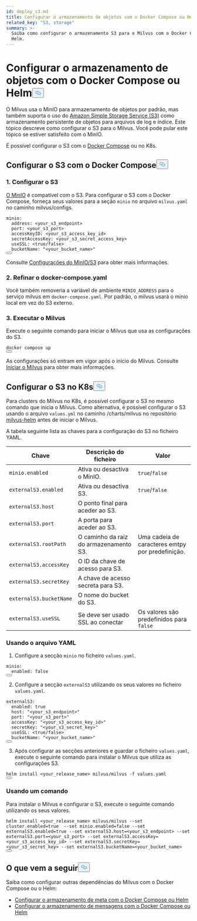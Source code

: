 ```yaml
---
id: deploy_s3.md
title: Configurar o armazenamento de objetos com o Docker Compose ou Helm
related_key: "S3, storage"
summary: >-
  Saiba como configurar o armazenamento S3 para o Milvus com o Docker Compose ou
  Helm.
---
```


<h1 id="Configure-Object-Storage-with-Docker-Compose-or-Helm" class="common-anchor-header">Configurar o armazenamento de objetos com o Docker Compose ou Helm<button data-href="#Configure-Object-Storage-with-Docker-Compose-or-Helm" class="anchor-icon" translate="no">
      <svg translate="no"
        aria-hidden="true"
        focusable="false"
        height="20"
        version="1.1"
        viewBox="0 0 16 16"
        width="16"
      >
        <path
          fill="#0092E4"
          fill-rule="evenodd"
          d="M4 9h1v1H4c-1.5 0-3-1.69-3-3.5S2.55 3 4 3h4c1.45 0 3 1.69 3 3.5 0 1.41-.91 2.72-2 3.25V8.59c.58-.45 1-1.27 1-2.09C10 5.22 8.98 4 8 4H4c-.98 0-2 1.22-2 2.5S3 9 4 9zm9-3h-1v1h1c1 0 2 1.22 2 2.5S13.98 12 13 12H9c-.98 0-2-1.22-2-2.5 0-.83.42-1.64 1-2.09V6.25c-1.09.53-2 1.84-2 3.25C6 11.31 7.55 13 9 13h4c1.45 0 3-1.69 3-3.5S14.5 6 13 6z"
        ></path>
      </svg>
    </button></h1><p>O Milvus usa o MinIO para armazenamento de objetos por padrão, mas também suporta o uso do <a href="https://aws.amazon.com/s3/">Amazon Simple Storage Service (S3)</a> como armazenamento persistente de objetos para arquivos de log e índice. Este tópico descreve como configurar o S3 para o Milvus. Você pode pular este tópico se estiver satisfeito com o MinIO.</p>
<p>É possível configurar o S3 com o <a href="https://docs.docker.com/get-started/overview/">Docker Compose</a> ou no K8s.</p>
<h2 id="Configure-S3-with-Docker-Compose" class="common-anchor-header">Configurar o S3 com o Docker Compose<button data-href="#Configure-S3-with-Docker-Compose" class="anchor-icon" translate="no">
      <svg translate="no"
        aria-hidden="true"
        focusable="false"
        height="20"
        version="1.1"
        viewBox="0 0 16 16"
        width="16"
      >
        <path
          fill="#0092E4"
          fill-rule="evenodd"
          d="M4 9h1v1H4c-1.5 0-3-1.69-3-3.5S2.55 3 4 3h4c1.45 0 3 1.69 3 3.5 0 1.41-.91 2.72-2 3.25V8.59c.58-.45 1-1.27 1-2.09C10 5.22 8.98 4 8 4H4c-.98 0-2 1.22-2 2.5S3 9 4 9zm9-3h-1v1h1c1 0 2 1.22 2 2.5S13.98 12 13 12H9c-.98 0-2-1.22-2-2.5 0-.83.42-1.64 1-2.09V6.25c-1.09.53-2 1.84-2 3.25C6 11.31 7.55 13 9 13h4c1.45 0 3-1.69 3-3.5S14.5 6 13 6z"
        ></path>
      </svg>
    </button></h2><h3 id="1-Configure-S3" class="common-anchor-header">1. Configurar o S3</h3><p><a href="https://min.io/product/overview">O MinIO</a> é compatível com o S3. Para configurar o S3 com o Docker Compose, forneça seus valores para a seção <code translate="no">minio</code> no arquivo <code translate="no">milvus.yaml</code> no caminho milvus/configs.</p>
<pre><code translate="no" class="language-yaml">minio:
  address: &lt;your_s3_endpoint&gt;
  port: &lt;your_s3_port&gt;
  accessKeyID: &lt;your_s3_access_key_id&gt;
  secretAccessKey: &lt;your_s3_secret_access_key&gt;
  useSSL: &lt;<span class="hljs-literal">true</span>/<span class="hljs-literal">false</span>&gt;
  bucketName: <span class="hljs-string">&quot;&lt;your_bucket_name&gt;&quot;</span>
<button class="copy-code-btn"></button></code></pre>
<p>Consulte <a href="/docs/pt/v2.5.x/configure_minio.md">Configurações do MinIO/S3</a> para obter mais informações.</p>
<h3 id="2-Refine-docker-composeyaml" class="common-anchor-header">2. Refinar o docker-compose.yaml</h3><p>Você também removeria a variável de ambiente <code translate="no">MINIO_ADDRESS</code> para o serviço milvus em <code translate="no">docker-compose.yaml</code>. Por padrão, o milvus usará o minio local em vez do S3 externo.</p>
<h3 id="3-Run-Milvus" class="common-anchor-header">3. Executar o Milvus</h3><p>Execute o seguinte comando para iniciar o Milvus que usa as configurações do S3.</p>
<pre><code translate="no" class="language-shell">docker compose up
<button class="copy-code-btn"></button></code></pre>
<div class="alert note">As configurações só entram em vigor após o início do Milvus. Consulte <a href="https://milvus.io/docs/install_standalone-docker.md#Start-Milvus">Iniciar o Milvus</a> para obter mais informações.</div>
<h2 id="Configure-S3-on-K8s" class="common-anchor-header">Configurar o S3 no K8s<button data-href="#Configure-S3-on-K8s" class="anchor-icon" translate="no">
      <svg translate="no"
        aria-hidden="true"
        focusable="false"
        height="20"
        version="1.1"
        viewBox="0 0 16 16"
        width="16"
      >
        <path
          fill="#0092E4"
          fill-rule="evenodd"
          d="M4 9h1v1H4c-1.5 0-3-1.69-3-3.5S2.55 3 4 3h4c1.45 0 3 1.69 3 3.5 0 1.41-.91 2.72-2 3.25V8.59c.58-.45 1-1.27 1-2.09C10 5.22 8.98 4 8 4H4c-.98 0-2 1.22-2 2.5S3 9 4 9zm9-3h-1v1h1c1 0 2 1.22 2 2.5S13.98 12 13 12H9c-.98 0-2-1.22-2-2.5 0-.83.42-1.64 1-2.09V6.25c-1.09.53-2 1.84-2 3.25C6 11.31 7.55 13 9 13h4c1.45 0 3-1.69 3-3.5S14.5 6 13 6z"
        ></path>
      </svg>
    </button></h2><p>Para clusters do Milvus no K8s, é possível configurar o S3 no mesmo comando que inicia o Milvus. Como alternativa, é possível configurar o S3 usando o arquivo <code translate="no">values.yml</code> no caminho /charts/milvus no repositório <a href="https://github.com/milvus-io/milvus-helm">milvus-helm</a> antes de iniciar o Milvus.</p>
<p>A tabela seguinte lista as chaves para a configuração do S3 no ficheiro YAML.</p>
<table>
<thead>
<tr><th>Chave</th><th>Descrição do ficheiro</th><th>Valor</th></tr>
</thead>
<tbody>
<tr><td><code translate="no">minio.enabled</code></td><td>Ativa ou desactiva o MinIO.</td><td><code translate="no">true</code>/<code translate="no">false</code></td></tr>
<tr><td><code translate="no">externalS3.enabled</code></td><td>Ativa ou desactiva S3.</td><td><code translate="no">true</code>/<code translate="no">false</code></td></tr>
<tr><td><code translate="no">externalS3.host</code></td><td>O ponto final para aceder ao S3.</td><td></td></tr>
<tr><td><code translate="no">externalS3.port</code></td><td>A porta para aceder ao S3.</td><td></td></tr>
<tr><td><code translate="no">externalS3.rootPath</code></td><td>O caminho da raiz do armazenamento S3.</td><td>Uma cadeia de caracteres emtpy por predefinição.</td></tr>
<tr><td><code translate="no">externalS3.accessKey</code></td><td>O ID da chave de acesso para S3.</td><td></td></tr>
<tr><td><code translate="no">externalS3.secretKey</code></td><td>A chave de acesso secreta para S3.</td><td></td></tr>
<tr><td><code translate="no">externalS3.bucketName</code></td><td>O nome do bucket do S3.</td><td></td></tr>
<tr><td><code translate="no">externalS3.useSSL</code></td><td>Se deve ser usado SSL ao conectar</td><td>Os valores são predefinidos para <code translate="no">false</code></td></tr>
</tbody>
</table>
<h3 id="Using-the-YAML-file" class="common-anchor-header">Usando o arquivo YAML</h3><ol>
<li>Configure a secção <code translate="no">minio</code> no ficheiro <code translate="no">values.yaml</code>.</li>
</ol>
<pre><code translate="no" class="language-yaml"><span class="hljs-attr">minio</span>:
  <span class="hljs-attr">enabled</span>: <span class="hljs-literal">false</span>
<button class="copy-code-btn"></button></code></pre>
<ol start="2">
<li>Configure a secção <code translate="no">externalS3</code> utilizando os seus valores no ficheiro <code translate="no">values.yaml</code>.</li>
</ol>
<pre><code translate="no" class="language-yaml">externalS3:
  enabled: <span class="hljs-literal">true</span>
  host: <span class="hljs-string">&quot;&lt;your_s3_endpoint&gt;&quot;</span>
  port: <span class="hljs-string">&quot;&lt;your_s3_port&gt;&quot;</span>
  accessKey: <span class="hljs-string">&quot;&lt;your_s3_access_key_id&gt;&quot;</span>
  secretKey: <span class="hljs-string">&quot;&lt;your_s3_secret_key&gt;&quot;</span>
  useSSL: &lt;<span class="hljs-literal">true</span>/<span class="hljs-literal">false</span>&gt;
  bucketName: <span class="hljs-string">&quot;&lt;your_bucket_name&gt;&quot;</span>
<button class="copy-code-btn"></button></code></pre>
<ol start="3">
<li>Após configurar as secções anteriores e guardar o ficheiro <code translate="no">values.yaml</code>, execute o seguinte comando para instalar o Milvus que utiliza as configurações S3.</li>
</ol>
<pre><code translate="no" class="language-shell">helm install &lt;your_release_name&gt; milvus/milvus -f values.yaml
<button class="copy-code-btn"></button></code></pre>
<h3 id="Using-a-command" class="common-anchor-header">Usando um comando</h3><p>Para instalar o Milvus e configurar o S3, execute o seguinte comando utilizando os seus valores.</p>
<pre><code translate="no" class="language-shell">helm install &lt;your_release_name&gt; milvus/milvus --<span class="hljs-built_in">set</span> cluster.enabled=<span class="hljs-literal">true</span>  --<span class="hljs-built_in">set</span> minio.enabled=<span class="hljs-literal">false</span> --<span class="hljs-built_in">set</span> externalS3.enabled=<span class="hljs-literal">true</span> --<span class="hljs-built_in">set</span> externalS3.host=&lt;your_s3_endpoint&gt; --<span class="hljs-built_in">set</span> externalS3.port=&lt;your_s3_port&gt; --<span class="hljs-built_in">set</span> externalS3.accessKey=&lt;your_s3_access_key_id&gt; --<span class="hljs-built_in">set</span> externalS3.secretKey=&lt;your_s3_secret_key&gt; --<span class="hljs-built_in">set</span> externalS3.bucketName=&lt;your_bucket_name&gt;
<button class="copy-code-btn"></button></code></pre>
<h2 id="Whats-next" class="common-anchor-header">O que vem a seguir<button data-href="#Whats-next" class="anchor-icon" translate="no">
      <svg translate="no"
        aria-hidden="true"
        focusable="false"
        height="20"
        version="1.1"
        viewBox="0 0 16 16"
        width="16"
      >
        <path
          fill="#0092E4"
          fill-rule="evenodd"
          d="M4 9h1v1H4c-1.5 0-3-1.69-3-3.5S2.55 3 4 3h4c1.45 0 3 1.69 3 3.5 0 1.41-.91 2.72-2 3.25V8.59c.58-.45 1-1.27 1-2.09C10 5.22 8.98 4 8 4H4c-.98 0-2 1.22-2 2.5S3 9 4 9zm9-3h-1v1h1c1 0 2 1.22 2 2.5S13.98 12 13 12H9c-.98 0-2-1.22-2-2.5 0-.83.42-1.64 1-2.09V6.25c-1.09.53-2 1.84-2 3.25C6 11.31 7.55 13 9 13h4c1.45 0 3-1.69 3-3.5S14.5 6 13 6z"
        ></path>
      </svg>
    </button></h2><p>Saiba como configurar outras dependências do Milvus com o Docker Compose ou o Helm:</p>
<ul>
<li><a href="/docs/pt/v2.5.x/deploy_etcd.md">Configurar o armazenamento de meta com o Docker Compose ou Helm</a></li>
<li><a href="/docs/pt/v2.5.x/deploy_pulsar.md">Configurar o armazenamento de mensagens com o Docker Compose ou Helm</a></li>
</ul>
